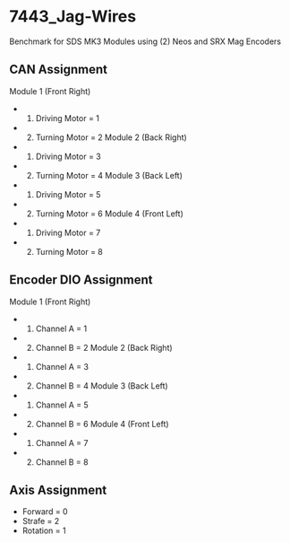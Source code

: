 # 7443_Jag-Wires
Benchmark for SDS MK3 Modules using (2) Neos and SRX Mag Encoders

## CAN Assignment
Module 1 (Front Right)
* 1. Driving Motor = 1
* 2. Turning Motor = 2
Module 2 (Back Right)
* 1. Driving Motor = 3
* 2. Turning Motor = 4
Module 3 (Back Left)
* 1. Driving Motor = 5
* 2. Turning Motor = 6
Module 4 (Front Left)
* 1. Driving Motor = 7
* 2. Turning Motor = 8	
	
## Encoder DIO Assignment
Module 1 (Front Right)
* 1. Channel A = 1
* 2. Channel B = 2
Module 2 (Back Right)
* 1. Channel A = 3
* 2. Channel B = 4
Module 3 (Back Left)
* 1. Channel A = 5
* 2. Channel B = 6
Module 4 (Front Left)
* 1. Channel A = 7
* 2. Channel B = 8
	
## Axis Assignment
* Forward = 0
* Strafe = 2
* Rotation = 1
